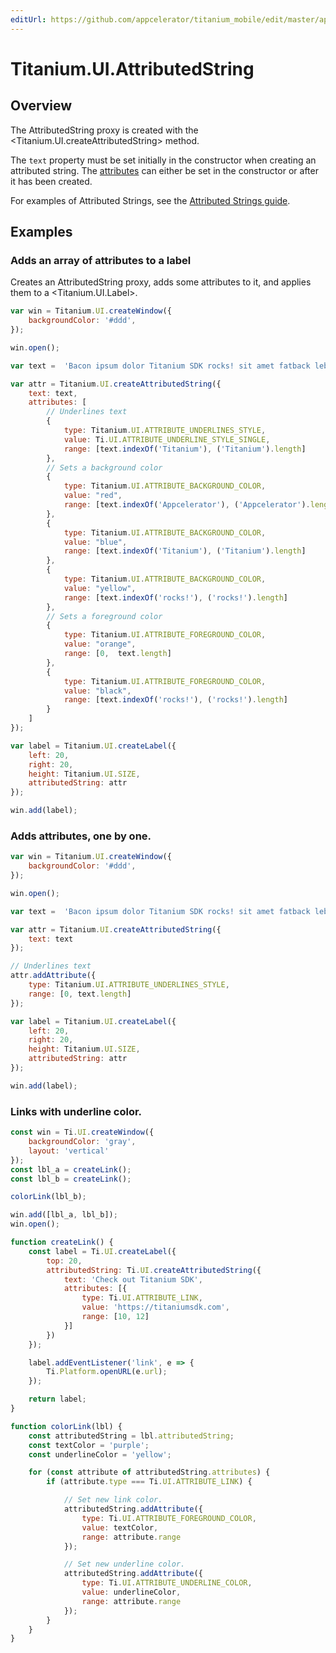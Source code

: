 ```yaml
---
editUrl: https://github.com/appcelerator/titanium_mobile/edit/master/apidoc/Titanium/UI/AttributedString.yml
---
```

# Titanium.UI.AttributedString

<TypeHeader/>

## Overview

The AttributedString proxy is created with the <Titanium.UI.createAttributedString> method.

The `text` property must be set initially in the constructor when creating an attributed string.
The [attributes](Titanium.UI.AttributedString.attributes) can either be set in the constructor or after it has been created.

For examples of Attributed Strings, see the
[Attributed Strings guide](https://titaniumsdk.com/guide/Titanium_SDK/Titanium_SDK_How-tos/User_Interface_Deep_Dives/Attributed_Strings.html).

## Examples

### Adds an array of attributes to a label

Creates an AttributedString proxy, adds some attributes to it, and applies them
to a <Titanium.UI.Label>.

``` js
var win = Titanium.UI.createWindow({
    backgroundColor: '#ddd',
});

win.open();

var text =  'Bacon ipsum dolor Titanium SDK rocks! sit amet fatback leberkas salami sausage tongue strip steak.';

var attr = Titanium.UI.createAttributedString({
    text: text,
    attributes: [
        // Underlines text
        {
            type: Titanium.UI.ATTRIBUTE_UNDERLINES_STYLE,
            value: Ti.UI.ATTRIBUTE_UNDERLINE_STYLE_SINGLE,
            range: [text.indexOf('Titanium'), ('Titanium').length]
        },
        // Sets a background color
        {
            type: Titanium.UI.ATTRIBUTE_BACKGROUND_COLOR,
            value: "red",
            range: [text.indexOf('Appcelerator'), ('Appcelerator').length]
        },
        {
            type: Titanium.UI.ATTRIBUTE_BACKGROUND_COLOR,
            value: "blue",
            range: [text.indexOf('Titanium'), ('Titanium').length]
        },
        {
            type: Titanium.UI.ATTRIBUTE_BACKGROUND_COLOR,
            value: "yellow",
            range: [text.indexOf('rocks!'), ('rocks!').length]
        },
        // Sets a foreground color
        {
            type: Titanium.UI.ATTRIBUTE_FOREGROUND_COLOR,
            value: "orange",
            range: [0,  text.length]
        },
        {
            type: Titanium.UI.ATTRIBUTE_FOREGROUND_COLOR,
            value: "black",
            range: [text.indexOf('rocks!'), ('rocks!').length]
        }
    ]
});

var label = Titanium.UI.createLabel({
    left: 20,
    right: 20,
    height: Titanium.UI.SIZE,
    attributedString: attr
});

win.add(label);
```

### Adds attributes, one by one.

``` js
var win = Titanium.UI.createWindow({
    backgroundColor: '#ddd',
});

win.open();

var text =  'Bacon ipsum dolor Titanium SDK rocks! sit amet fatback leberkas salami sausage tongue strip steak.';

var attr = Titanium.UI.createAttributedString({
    text: text
});

// Underlines text
attr.addAttribute({
    type: Titanium.UI.ATTRIBUTE_UNDERLINES_STYLE,
    range: [0, text.length]
});

var label = Titanium.UI.createLabel({
    left: 20,
    right: 20,
    height: Titanium.UI.SIZE,
    attributedString: attr
});

win.add(label);
```

### Links with underline color.

``` js
const win = Ti.UI.createWindow({
	backgroundColor: 'gray',
	layout: 'vertical'
});
const lbl_a = createLink();
const lbl_b = createLink();

colorLink(lbl_b);

win.add([lbl_a, lbl_b]);
win.open();

function createLink() {
	const label = Ti.UI.createLabel({
		top: 20,
		attributedString: Ti.UI.createAttributedString({
			text: 'Check out Titanium SDK',
			attributes: [{
				type: Ti.UI.ATTRIBUTE_LINK,
				value: 'https://titaniumsdk.com',
				range: [10, 12]
			}]
		})
	});

	label.addEventListener('link', e => {
		Ti.Platform.openURL(e.url);
	});

	return label;
}

function colorLink(lbl) {
	const attributedString = lbl.attributedString;
	const textColor = 'purple';
	const underlineColor = 'yellow';

	for (const attribute of attributedString.attributes) {
		if (attribute.type === Ti.UI.ATTRIBUTE_LINK) {

			// Set new link color.
			attributedString.addAttribute({
				type: Ti.UI.ATTRIBUTE_FOREGROUND_COLOR,
				value: textColor,
				range: attribute.range
			});

			// Set new underline color.
			attributedString.addAttribute({
				type: Ti.UI.ATTRIBUTE_UNDERLINE_COLOR,
				value: underlineColor,
				range: attribute.range
			});
		}
	}
}
```

<ApiDocs/>
